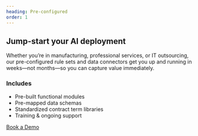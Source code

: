 ```yaml
---
heading: Pre-configured
order: 1
---
```


<h2>Jump-start your AI deployment</h2>
<p>Whether you’re in manufacturing, professional services, or IT outsourcing, our pre-configured rule sets and data connectors get you up and running in weeks—not months—so you can capture value immediately.</p>
<h3>Includes</h3>
<ul>
<li>Pre-built functional modules</li>
<li>Pre-mapped data schemas</li>
<li>Standardized contract term libraries</li>
<li>Training & ongoing support</li>
</ul>
<a href="/contact " class="btn-primary">Book a Demo</a>
